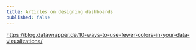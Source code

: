 ```yaml
---
title: Articles on designing dashboards
published: false
---
```

https://blog.datawrapper.de/10-ways-to-use-fewer-colors-in-your-data-visualizations/
